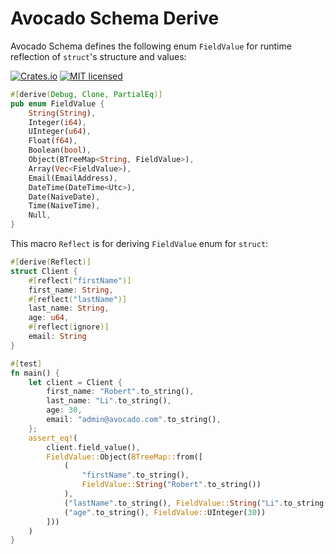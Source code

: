 # Avocado Schema Derive

Avocado Schema defines the following enum `FieldValue` for runtime reflection of `struct`'s structure and values:

[![Crates.io][crates-badge]][crates-url]
[![MIT licensed][mit-badge]][mit-url]

[crates-badge]: https://img.shields.io/badge/crates-0.7.0-blue
[crates-url]: https://crates.io/crates/avocado-schema-derive
[mit-badge]: https://img.shields.io/badge/license-MIT-blue.svg
[mit-url]: https://github.com/zwnormal/avocado-schema/blob/main/LICENSE

```rust
#[derive(Debug, Clone, PartialEq)]
pub enum FieldValue {
    String(String),
    Integer(i64),
    UInteger(u64),
    Float(f64),
    Boolean(bool),
    Object(BTreeMap<String, FieldValue>),
    Array(Vec<FieldValue>),
    Email(EmailAddress),
    DateTime(DateTime<Utc>),
    Date(NaiveDate),
    Time(NaiveTime),
    Null,
}
```

This macro `Reflect` is for deriving `FieldValue` enum for `struct`:

```rust
#[derive(Reflect)]
struct Client {
    #[reflect("firstName")]
    first_name: String,
    #[reflect("lastName")]
    last_name: String,
    age: u64,
    #[reflect(ignore)]
    email: String
}

#[test]
fn main() {
    let client = Client {
        first_name: "Robert".to_string(),
        last_name: "Li".to_string(),
        age: 30,
        email: "admin@avocado.com".to_string(),
    };
    assert_eq!(
        client.field_value(),
        FieldValue::Object(BTreeMap::from([
            (
                "firstName".to_string(),
                FieldValue::String("Robert".to_string())
            ),
            ("lastName".to_string(), FieldValue::String("Li".to_string())),
            ("age".to_string(), FieldValue::UInteger(30))
        ]))
    )
}
```
